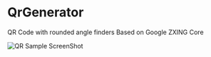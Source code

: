 # QrGenerator 
QR Code with rounded angle finders
Based on Google ZXING Core


![QR Sample ScreenShot](https://github.com/user-attachments/assets/4f72beec-bac5-4ff2-ad15-96157694ca15)
